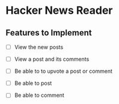 # Hacker News Reader

## Features to Implement

- [ ] View the new posts

- [ ] View a post and its comments

- [ ] Be able to to upvote a post or comment

- [ ] Be able to post

- [ ] Be able to comment
